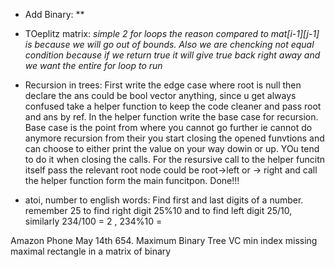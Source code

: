 - Add Binary: **

- TOeplitz matrix: *simple 2 for loops the reason compared to mat[i-1][j-1] is because we will go out of bounds. Also we are chencking not equal condition because if we return true it will give true back right away and we want the entire for loop to run*

- Recursion in trees: First write the edge case where root is null then declare the ans could be bool vector anything, since u get always confused take a helper function to keep the code cleaner and pass root and ans by ref. In the helper function write the base case for recursion. Base case is the point from where you cannot go further ie cannot do anymore recursion from their you start closing the opened funvtions and can choose to either print the value on your way dowin or up. YOu tend to do it when closing the calls. For the resursive call to the helper funcitn itself pass the relevant root node could be root->left or -> right and call the helper function form the main funcitpon. Done!!!

- atoi, number to english words: Find first and last digits of a number. remember 25 to find right digit 25%10 and to find left digit 25/10, similarly 234/100 = 2 , 234%10 = 


Amazon Phone May 14th 654. Maximum Binary Tree
VC min index missing
maximal rectangle in a matrix of binary

